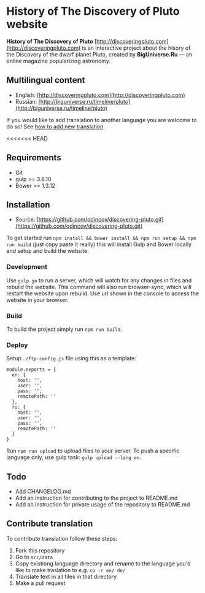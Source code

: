 # History of The Discovery of Pluto website

**History of The Discovery of Pluto** [http://discoveringpluto.com](http://discoveringpluto.com) is an interactive project about the hisory of the Discovery of the dwarf planet Pluto, created by **BigUniverse.Ru** — an online magazine popularizing astronomy.

## Multilingual content

* English: [http://discoveringpluto.com](http://discoveringpluto.com)
* Russian: [http://biguniverse.ru/timeline/pluto](http://biguniverse.ru/timeline/pluto)

If you would like to add translation to another language you are welcome to do so! See [how to add new translation](#contribute-translation).

<<<<<<< HEAD
## Requirements

* Git
* gulp >= 3.8.10
* Bower >= 1.3.12

## Installation

* Source: [https://github.com/odincov/discovering-pluto.git](https://github.com/odincov/discovering-pluto.git)

To get started run `npm install && bower install && npm run setup && npm run build` (just copy paste it really) this will install Gulp and Bower locally and setup and build the website.

### Development

Use `gulp go` to run a server, which will watch for any changes in files and rebuild the website. This command will also run browser-sync, which will restart the website upon rebuild. Use url shown in the console to access the website in your browser.

### Build

To build the project simply run `npm run build`.

### Deploy

Setup `./ftp-config.js` file using this as a template:

```
module.exports = {
  en: {
    host: '',
    user: '',
    pass: '',
    remotePath: ''
  },
  ru: {
    host: '',
    user: '',
    pass: '',
    remotePath: ''
  }
}
```

Run `npm run upload` to upload files to your server. To push a specific language only, use gulp task: `gulp upload --lang en`.

## Todo

* Add CHANGELOG.md
* Add an instruction for contributing to the project to README.md
* Add an instruction for private usage of the repository to README.md

## Contribute translation

To contribute translation follow these steps:

1. Fork this repository
2. Go to `src/data`
3. Copy existiong language directory and rename to the language you'd like to make traslation to e.g. `cp -r en/ de/`
4. Translate text in all files in that directory
5. Make a pull request
